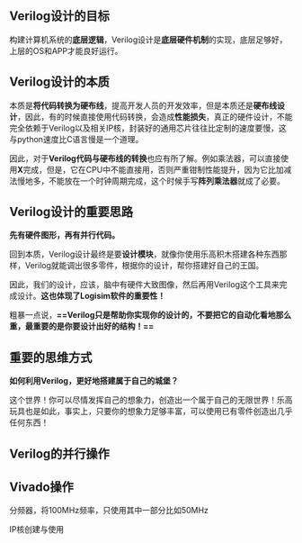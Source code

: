 ## Verilog设计的目标

构建计算机系统的**底层逻辑**，Verilog设计是**底层硬件机制**的实现，底层足够好，上层的OS和APP才能良好运行。

## Verilog设计的本质

本质是**将代码转换为硬布线**，提高开发人员的开发效率，但是本质还是**硬布线设计**，因此，有的时候直接使用代码转换，会造成**性能损失**，真正的硬件设计，不能完全依赖于Verilog以及相关IP核，封装好的通用芯片往往比定制的速度要慢，这与python速度比C语言慢是一个道理。

因此，对于**Verilog代码与硬布线的转换**也应有所了解。例如乘法器，可以直接使用**X**完成，但是，它在CPU中不能直接用，否则严重钳制性能提升，因为它比加减法慢地多，不能放在一个时钟周期完成，这个时候手写**阵列乘法器**就成了必要。

## Verilog设计的重要思路

**先有硬件图形，再有并行代码。**

回到本质，Verilog设计最终是要**设计模块**，就像你使用乐高积木搭建各种东西那样，Verilog就能调出很多零件，根据你的设计，帮你搭建好自己的王国。

因此，我们的设计，应该，脑中有硬件大致图像，然后再用Verilog这个工具来完成设计。**这也体现了Logisim软件的重要性！**

粗暴一点说，**==Verilog只是帮助你实现你的设计的，不要把它的自动化看地那么重，最重要的是你要设计出好的结构！==**

## 重要的思维方式

**如何利用Verilog，更好地搭建属于自己的城堡？**

这个世界！你可以尽情发挥自己的想象力，创造出一个属于自己的无限世界！乐高玩具也是如此，事实上，只要你的想象力足够丰富，可以使用已有零件创造出几乎任何东西！

## Verilog的并行操作







## Vivado操作

分频器，将100MHz频率，只使用其中一部分比如50MHz

IP核创建与使用


